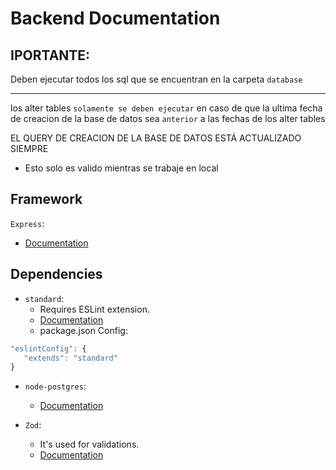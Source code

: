 # Backend Documentation

## IPORTANTE:
Deben ejecutar todos los sql que se encuentran en la carpeta `database`

---
los alter tables `solamente se deben ejecutar` en caso de que la ultima fecha de creacion de la base de datos
sea `anterior` a las fechas de los alter tables

EL QUERY DE CREACION DE LA BASE DE DATOS ESTÁ ACTUALIZADO SIEMPRE

- Esto solo es valido mientras se trabaje en local

## Framework
`Express`:
  - [Documentation](https://expressjs.com/es/)
## Dependencies

- `standard`: 
  - Requires ESLint extension.
  - [Documentation](https://standardjs.com/)
  - package.json Config: 
```Javascript
"eslintConfig": {
   "extends": "standard"
}
```

- `node-postgres`:
  - [Documentation](https://node-postgres.com/)

- `Zod`:
  - It's used for validations.
  - [Documentation](https://zod.dev/)